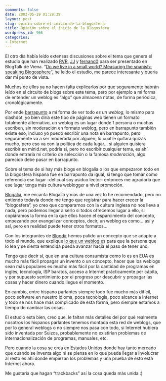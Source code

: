 ```yaml
---
comments: false
date: 2003-05-19 01:29:39
layout: post
slug: opinin-sobre-el-inicio-de-la-blogosfera
title: Opinión sobre el inicio de la Blogosfera
wordpress_id: 966
categories:
- Internet
---
```


El otro día había leído extensas discusiones sobre el tema que genera el estudio que han realizado [RVR](http://rvr.blogalia.com/), [JJ](http://atalaya.blogalia.com/) y [fernand0](http://fernand0.blogalia.com/) para ser presentado en BlogTalk de Viena. “[Do we live in a small world? Measuring the spanish-speaking Blogosphere](http://www.blogalia.com/pdf/20030506blogtalk.pdf)”, he leído el estudio, me parece interesante y quería dar mi punto de vista.





Muchos de ellos ya no hacen falta explicarlos por que seguramente habrán leído en el circuito de blogs sobre este tema, pero por ejemplo a mi forma de entender un weblog es “algo” que almacena notas, de forma periódica, cronológicamente.





Por ende [barrapunto](http://www.barrapunto.com) a mí forma de ver todo _es un weblog_, lo mismo para slashdot, yo bien diría este tipo de páginas web tienen un formato totalmente alternativo, un weblog es un lugar donde 1 persona o muchas escriben, sin moderación en formato weblog, pero en barrapunto también existe eso, incluso yo puedo escribir una nota en barrapunto, pero seguramente va a ser moderada por alguien, lo cual le quitará quizás mucho, pero eso va con la política de cada lugar… si alguien quisiera escribir en minid.net, podría si, pero no escribir cualquier tema, es ahí donde entraría mi criterio de selección o la famosa _moderación_, algo parecido debe pasar en barrapunto.





Sobre el tema de si hay más blogs en blogalia o los que empezaron todo en la blogosfera hispana fue en barrapunto da igual, si tengo que tomar como referencia ese lugar -del cual soy asiduo lector- entonces me agradaría que ese lugar tenga más cultura weblogger a nivel promoción.





[Blogalia](http://www.blogalia.com), me encanta Blogalia y más de una vez lo he recomendado, pero no entiendo todavía donde me tengo que registrar para hacer crecer la “blogosfera”, yo creo que compararnos con la cultura inglesa no nos lleva a nada, pero podemos llegar a serlo si todos ofrecemos lugar a ello, si copiáramos la forma en la que ellos hacen el esparcimiento del concepto, empezando por evangelizar conceptos, decir, un weblog es como… así y así, pero en realidad puede tener otros formatos… 





Con los integrantes de [Blogdir](http://www.blogdir.com) hemos pulido un concepto que se adapte a todo el mundo, que explique [lo que un weblog es](http://www.minid.net/que-es-un-weblog.php) para que la persona que lo lea y se sienta entendida pueda avanzar hacia el paso de tener uno.





Tengo que decir sí, que en una cultura consumista como lo es en EUA es mucho más fácil propagar un invento o un concepto, hacer que los weblogs sean más populares es mucho más fácil por la cantidad de programas en inglés, tecnología, ISP baratos, acceso a Internet prácticamente per cápita, y por supuesto sentimiento por el progreso por descubrir y propagar las cosas y hacer dinero cuando llegue el momento.





En cambio, entre hispano parlantes siempre todo fue mucho más difícil, poco software en nuestro idioma, poca tecnología, poco alcance a Internet y todo se nos hace más complicado de esta forma, pero siempre estamos a tiempo de cambiar las cosas.





El estudio esta bien, creo que, le faltan más detalles del por qué realmente nosotros los hispanos parlantes tenemos montada esta red de weblogs, que por lo general weblogs o no siempre nos pasa con todo, si Internet hubiera sido inventada por Suizos, probablemente no existirían problemas de internacionalización de programas, manuales, etc.





Pero cuando la cosa se crea en Estados Unidos donde hay tanto mercado que cuando se inventa algo ni se piensa en lo que pueda llegar a involucrar al resto es ahí donde empiezan los problemas y una prueba de esto está Internet ahora.





Me gustaría que hagan “trackbacks” así la cosa queda más unida :)




 
